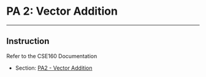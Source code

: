 # PA 2: Vector Addition

---
## Instruction
Refer to the CSE160 Documentation
* Section: [PA2 - Vector Addition](https://docs-cse160.readthedocs.io/en/latest/PA2.html)